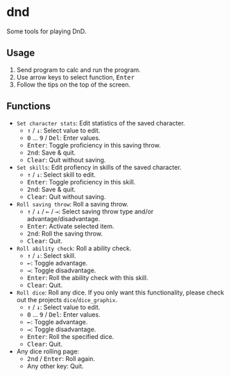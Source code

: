 # dnd
Some tools for playing DnD.

## Usage
1. Send program to calc and run the program.
2. Use arrow keys to select function, <kbd>Enter</kbd>
3. Follow the tips on the top of the screen.

## Functions
 - `Set character stats`: Edit statistics of the saved character.
   - <kbd>↑</kbd> / <kbd>↓</kbd>: Select value to edit.
   - <kbd>0</kbd> ... <kbd>9</kbd> / <kbd>Del</kbd>: Enter values.
   - <kbd>Enter</kbd>: Toggle proficiency in this saving throw.
   - <kbd>2nd</kbd>: Save &amp; quit.
   - <kbd>Clear</kbd>: Quit without saving.
 - `Set skills`: Edit profiency in skills of the saved character.
   - <kbd>↑</kbd> / <kbd>↓</kbd>: Select skill to edit.
   - <kbd>Enter</kbd>: Toggle proficiency in this skill.
   - <kbd>2nd</kbd>: Save &amp; quit.
   - <kbd>Clear</kbd>: Quit without saving.
 - `Roll saving throw`: Roll a saving throw.
   - <kbd>↑</kbd> / <kbd>↓</kbd> / <kbd>←</kbd> / <kbd>→</kbd>: Select saving throw type and/or advantage/disadvantage.
   - <kbd>Enter</kbd>: Activate selected item.
   - <kbd>2nd</kbd>: Roll the saving throw.
   - <kbd>Clear</kbd>: Quit.
 - `Roll ability check`: Roll a ability check.
   - <kbd>↑</kbd> / <kbd>↓</kbd>: Select skill.
   - <kbd>←</kbd>: Toggle advantage.
   - <kbd>→</kbd>: Toggle disadvantage.
   - <kbd>Enter</kbd>: Roll the ability check with this skill.
   - <kbd>Clear</kbd>: Quit.
 - `Roll dice`: Roll any dice. If you only want this functionality, please check out the projects `dice`/`dice_graphix`.
   - <kbd>↑</kbd> / <kbd>↓</kbd>: Select value to edit.
   - <kbd>0</kbd> ... <kbd>9</kbd> / <kbd>Del</kbd>: Enter values.
   - <kbd>←</kbd>: Toggle advantage.
   - <kbd>→</kbd>: Toggle disadvantage.
   - <kbd>Enter</kbd>: Roll the specified dice.
   - <kbd>Clear</kbd>: Quit.
 - Any dice rolling page:
   - <kbd>2nd</kbd> / <kbd>Enter</kbd>: Roll again.
   - Any other key: Quit.
